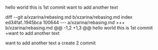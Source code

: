 hello world this is 1st commit
want to add another text

diff --git a/xzarina/rebasing.md b/xzarina/rebasing.md
index ed34faf..1945bca 100644
--- a/xzarina/rebasing.md
+++ b/xzarina/rebasing.md
@@ -1,2 +1,3 @@
 hello world this is 1st commit
+want to add another text

want to add another text a create 2 commit

